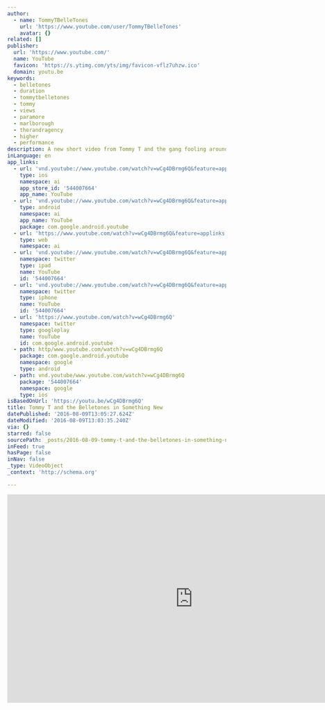 ```yaml
---
author:
  - name: TommyTBelleTones
    url: 'https://www.youtube.com/user/TommyTBelleTones'
    avatar: {}
related: []
publisher:
  url: 'https://www.youtube.com/'
  name: YouTube
  favicon: 'https://s.ytimg.com/yts/img/favicon-vflz7uhzw.ico'
  domain: youtu.be
keywords:
  - belletones
  - duration
  - tommytbelletones
  - tommy
  - views
  - paramore
  - marlborough
  - therandragency
  - higher
  - performance
description: A new short video from Tommy T and the gang fooling around in Franks Garage!!!
inLanguage: en
app_links:
  - url: 'vnd.youtube://www.youtube.com/watch?v=wCg4DBrmg6Q&feature=applinks'
    type: ios
    namespace: ai
    app_store_id: '544007664'
    app_name: YouTube
  - url: 'vnd.youtube://www.youtube.com/watch?v=wCg4DBrmg6Q&feature=applinks'
    type: android
    namespace: ai
    app_name: YouTube
    package: com.google.android.youtube
  - url: 'https://www.youtube.com/watch?v=wCg4DBrmg6Q&feature=applinks'
    type: web
    namespace: ai
  - url: 'vnd.youtube://www.youtube.com/watch?v=wCg4DBrmg6Q&feature=applinks'
    namespace: twitter
    type: ipad
    name: YouTube
    id: '544007664'
  - url: 'vnd.youtube://www.youtube.com/watch?v=wCg4DBrmg6Q&feature=applinks'
    namespace: twitter
    type: iphone
    name: YouTube
    id: '544007664'
  - url: 'https://www.youtube.com/watch?v=wCg4DBrmg6Q'
    namespace: twitter
    type: googleplay
    name: YouTube
    id: com.google.android.youtube
  - path: http/www.youtube.com/watch?v=wCg4DBrmg6Q
    package: com.google.android.youtube
    namespace: google
    type: android
  - path: vnd.youtube/www.youtube.com/watch?v=wCg4DBrmg6Q
    package: '544007664'
    namespace: google
    type: ios
isBasedOnUrl: 'https://youtu.be/wCg4DBrmg6Q'
title: Tommy T and the Belletones in Something New
datePublished: '2016-08-09T13:05:27.624Z'
dateModified: '2016-08-09T13:03:35.240Z'
via: {}
starred: false
sourcePath: _posts/2016-08-09-tommy-t-and-the-belletones-in-something-new.md
inFeed: true
hasPage: false
inNav: false
_type: VideoObject
_context: 'http://schema.org'

---
```

<iframe src="https://cdn.embedly.com/widgets/media.html?src=https%3A%2F%2Fwww.youtube.com%2Fembed%2FwCg4DBrmg6Q%3Ffeature%3Doembed&amp;url=http%3A%2F%2Fwww.youtube.com%2Fwatch%3Fv%3DwCg4DBrmg6Q&amp;image=https%3A%2F%2Fi.ytimg.com%2Fvi%2FwCg4DBrmg6Q%2Fhqdefault.jpg&amp;key=b7d04c9b404c499eba89ee7072e1c4f7&amp;type=text%2Fhtml&amp;schema=youtube" width="854" height="480" scrolling="no" frameborder="0" allowfullscreen="" style=""></iframe>